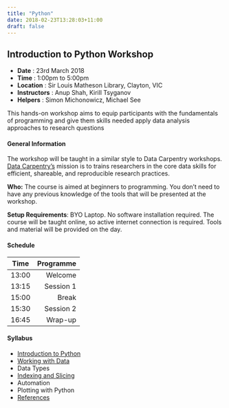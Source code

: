 ```yaml
---
title: "Python"
date: 2018-02-23T13:28:03+11:00
draft: false
---
```


## Introduction to Python Workshop

-	**Date** :		23rd March 2018
-	**Time** :		1:00pm to 5:00pm
-	**Location** :		Sir Louis Matheson Library, Clayton, VIC
-	**Instructors** :	Anup Shah, Kirill Tsyganov
-	**Helpers** : 		Simon Michonowicz, Michael See  


This hands-on workshop aims to equip participants with the fundamentals of programming and give them skills needed apply data analysis approaches to research questions


#### General Information

The workshop will be taught in a similar style to Data Carpentry workshops. [Data Carpentry’s](http://www.datacarpentry.org/) mission is to trains researchers in the core data skills for efficient, shareable, and reproducible research practices.

**Who:** The course is aimed at beginners to programming. You don’t need to have any previous knowledge of the tools that will be presented at the workshop.

**Setup Requirements**: BYO Laptop. No software installation required. The course will be taught online, so active internet connection is required. Tools and material will be provided on the day.

#### Schedule

Time	|	Programme
-----------	| ------------------:
13:00	|	Welcome
13:15	|	Session 1
15:00	|	Break
15:30	|	Session 2
16:45	|	Wrap-up


#### Syllabus

-	[Introduction to Python](/intro_to_python/intro/)
-	[Working with Data](/intro_to_python/working_with_data/)
-	Data Types
-	[Indexing and Slicing](/intro_to_python/indexing/) 
-	Automation
-	Plotting with Python
-	[References](http://www.datacarpentry.org/python-ecology-lesson/reference/)


